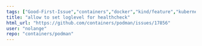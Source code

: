 ```yaml
---
tags: ["Good-First-Issue","containers","docker","kind/feature","kubernetes","linux","oci"]
title: "allow to set loglevel for healthcheck"
html_url: "https://github.com/containers/podman/issues/17856"
user: "nolange"
repo: "containers/podman"
---
```


